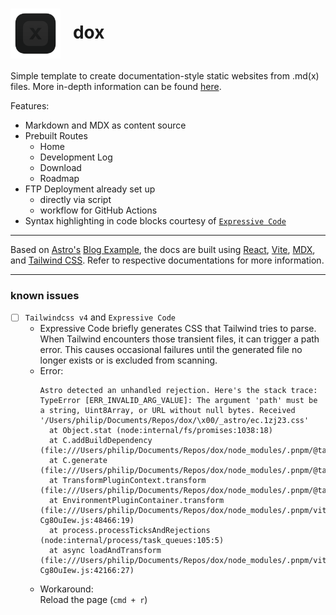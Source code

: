 <h1><img src="./public/favicon.svg" alt="logo" width="80" align="center"/>&nbsp;&nbsp;&nbsp;dox</h1>

Simple template to create documentation-style static websites from .md(x) files.
More in-depth information can be found [here](https://dox.whatphilipdoes.com/log/04-dox-release/).

Features:

- Markdown and MDX as content source
- Prebuilt Routes
  - Home
  - Development Log
  - Download
  - Roadmap
- FTP Deployment already set up
  - directly via script
  - workflow for GitHub Actions
- Syntax highlighting in code blocks courtesy of [`Expressive Code`](https://expressive-code.com/)

---

Based on [Astro's](https://astro.build/) [Blog Example](https://stackblitz.com/github/withastro/astro/tree/latest/examples/blog), the docs are built using [React](https://react.dev/), [Vite](https://vitejs.dev/), [MDX](https://mdxjs.com/), and [Tailwind CSS](https://tailwindcss.com/). Refer to respective documentations for more information.

---

### known issues

- [ ] `Tailwindcss v4` and `Expressive Code`
  - Expressive Code briefly generates CSS that Tailwind tries to parse. When Tailwind encounters those transient files, it can trigger a path error. This causes occasional failures until the generated file no longer exists or is excluded from scanning.
  - Error:
    ```
    Astro detected an unhandled rejection. Here's the stack trace:
    TypeError [ERR_INVALID_ARG_VALUE]: The argument 'path' must be a string, Uint8Array, or URL without null bytes. Received '/Users/philip/Documents/Repos/dox/\x00/_astro/ec.1zj23.css'
      at Object.stat (node:internal/fs/promises:1038:18)
      at C.addBuildDependency (file:///Users/philip/Documents/Repos/dox/node_modules/.pnpm/@tailwindcss+vite@4.0.8_vite@6.1.1_jiti@2.4.2_lightningcss@1.29.1_yaml@2.7.0_/node_modules/@tailwindcss/vite/dist/index.mjs:1:5234)
      at C.generate (file:///Users/philip/Documents/Repos/dox/node_modules/.pnpm/@tailwindcss+vite@4.0.8_vite@6.1.1_jiti@2.4.2_lightningcss@1.29.1_yaml@2.7.0_/node_modules/@tailwindcss/vite/dist/index.mjs:1:3810)
      at TransformPluginContext.transform (file:///Users/philip/Documents/Repos/dox/node_modules/.pnpm/@tailwindcss+vite@4.0.8_vite@6.1.1_jiti@2.4.2_lightningcss@1.29.1_yaml@2.7.0_/node_modules/@tailwindcss/vite/dist/index.mjs:1:1967)
      at EnvironmentPluginContainer.transform (file:///Users/philip/Documents/Repos/dox/node_modules/.pnpm/vite@6.1.1_jiti@2.4.2_lightningcss@1.29.1_yaml@2.7.0/node_modules/vite/dist/node/chunks/dep-Cg8OuIew.js:48466:19)
      at process.processTicksAndRejections (node:internal/process/task_queues:105:5)
      at async loadAndTransform (file:///Users/philip/Documents/Repos/dox/node_modules/.pnpm/vite@6.1.1_jiti@2.4.2_lightningcss@1.29.1_yaml@2.7.0/node_modules/vite/dist/node/chunks/dep-Cg8OuIew.js:42166:27)
    ```
  - Workaround:<br>
    Reload the page (`cmd + r`)

